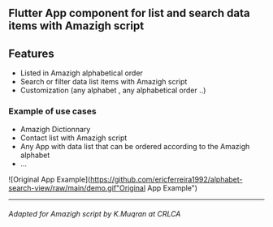 ## Flutter App component for list and search data items with Amazigh script



## Features
- Listed in Amazigh alphabetical order
- Search or filter  data list items with Amazigh script
- Customization (any alphabet , any alphabetical order ..)


### Example of use cases
- Amazigh Dictionnary 
- Contact list  with Amazigh script
- Any App with data list that can be ordered according to the Amazigh alphabet
- ...

![Original App Example](https://github.com/ericferreira1992/alphabet-search-view/raw/main/demo.gif"Original App Example")

---------------------------
###### Adapted for Amazigh script by K.Muqran at CRLCA
